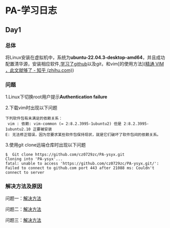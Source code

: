 # PA-学习日志

## Day1

### 总体

将Linux安装在虚拟机中，系统为**ubuntu-22.04.3-desktop-amd64**，并且成功配置清华源，安装相应软件,[学习了github](https://zhuanlan.zhihu.com/p/369486197)以及git，和vim[的使用方法]([精通 VIM ，此文就够了 - 知乎 (zhihu.com)](https://zhuanlan.zhihu.com/p/68111471))

### 问题

1.Linux下切换root用户提示**Authentication failure**

2.下载vim时出现以下问题

~~~
下列软件包有未满足的依赖关系：
 vim : 依赖: vim-common (= 2:8.2.3995-1ubuntu2) 但是 2:8.2.3995-1ubuntu2.10 正要被安装
E: 无法修正错误，因为您要求某些软件包保持现状，就是它们破坏了软件包间的依赖关系。
~~~

3.使用git clone远端仓库时出现以下问题

```
$  Git clone https://github.com/cz0729zc/PA-ysyx.git
Cloning into 'PA-ysyx'...
fatal: unable to access 'https://github.com/cz0729zc/PA-ysyx.git/': Failed to connect to github.com port 443 after 21088 ms: Couldn't connect to server
```



### 解决方法及原因

问题一：[解决方法](https://blog.csdn.net/renrenxu/article/details/82725659)

问题二：[解决方法](https://blog.csdn.net/qq_40748967/article/details/122040610)

问题三：[解决方法](https://zhuanlan.zhihu.com/p/636418854)

